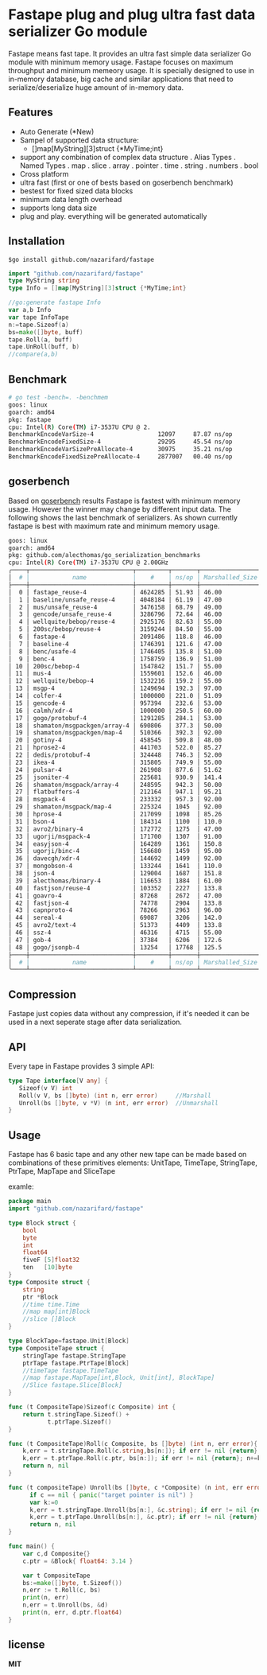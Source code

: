 # Fastape plug and plug ultra fast data serializer Go module
Fastape means fast tape. It provides an ultra fast simple data serializer Go module with minimum memory usage. Fastape focuses on maximum throughput and minimum memeory usage. It is specially designed to use in in-memory database, big cache and similar applications that need to serialize/deserialize huge amount of in-memory data. 

## Features
- Auto Generate (*New)
- Sampel of supported data structure:
  - []map[MyString][3]struct {*MyTime;int}
- support any combination of complex data structure
  . Alias Types
  . Named Types
  . map
  . slice
  . array
  . pointer
  . time
  . string
  . numbers
  . bool
- Cross platform
- ultra fast (first or one of bests based on goserbench benchmark)
- bestest for fixed sized data blocks
- minimum data length overhead
- supports long data size
- plug and play. everything will be generated automatically

## Installation
```
$go install github.com/nazarifard/fastape
```
```go
import "github.com/nazarifard/fastape"
type MyString string
type Info = []map[MyString][3]struct {*MyTime;int}

//go:generate fastape Info
var a,b Info
var tape InfoTape
n:=tape.Sizeof(a)
bs=make([]byte, buff)
tape.Roll(a, buff)
tape.UnRoll(buff, b)
//compare(a,b)
```

## Benchmark
```sh
# go test -bench=. -benchmem 
goos: linux
goarch: amd64
pkg: fastape
cpu: Intel(R) Core(TM) i7-3537U CPU @ 2.
BenchmarkEncodeVarSize-4                  12097     87.87 ns/op           64 B/op          1 allocs/op
BenchmarkEncodeFixedSize-4                29295     45.54 ns/op           48 B/op          1 allocs/op
BenchmarkEncodeVarSizePreAllocate-4       30975     35.21 ns/op            0 B/op          0 allocs/op
BenchmarkEncodeFixedSizePreAllocate-4     2877007   00.40 ns/op            0 B/op          0 allocs/op
```
## goserbench 
Based on [goserbench](https://github.com/alecthomas/go_serialization_benchmarks) results Fastape is fastest with minimum memory usage. However the winner may change by different input data. The following shows the last benchmark of serializers. As shown currently fastape is best with maximum rate and minimum memory usage.
```sh
goos: linux
goarch: amd64
pkg: github.com/alecthomas/go_serialization_benchmarks
cpu: Intel(R) Core(TM) i7-3537U CPU @ 2.00GHz
╭────┬─────────────────────────────┬─────────┬───────┬─────────────────┬──────┬───────────╮
│  # │            name             │    #    │ ns/op │ Marshalled_Size │ B/op │ allocs/op │
├────┼─────────────────────────────┼─────────┼───────┼─────────────────┼──────┼───────────┤
│  0 │ fastape_reuse-4             │ 4624285 │ 51.93 │ 46.00           │ 0    │ 0         │
│  1 │ baseline/unsafe_reuse-4     │ 4048184 │ 61.19 │ 47.00           │ 0    │ 0         │
│  2 │ mus/unsafe_reuse-4          │ 3476158 │ 68.79 │ 49.00           │ 0    │ 0         │
│  3 │ gencode/unsafe_reuse-4      │ 3286796 │ 72.64 │ 46.00           │ 0    │ 0         │
│  4 │ wellquite/bebop/reuse-4     │ 2925176 │ 82.63 │ 55.00           │ 0    │ 0         │
│  5 │ 200sc/bebop/reuse-4         │ 3159244 │ 84.50 │ 55.00           │ 0    │ 0         │
│  6 │ fastape-4                   │ 2091486 │ 118.8 │ 46.00           │ 48   │ 1         │
│  7 │ baseline-4                  │ 1746391 │ 121.6 │ 47.00           │ 48   │ 1         │
│  8 │ benc/usafe-4                │ 1746405 │ 135.8 │ 51.00           │ 64   │ 1         │
│  9 │ benc-4                      │ 1758759 │ 136.9 │ 51.00           │ 64   │ 1         │
│ 10 │ 200sc/bebop-4               │ 1547842 │ 151.7 │ 55.00           │ 64   │ 1         │
│ 11 │ mus-4                       │ 1559601 │ 152.6 │ 46.00           │ 48   │ 1         │
│ 12 │ wellquite/bebop-4           │ 1532216 │ 159.2 │ 55.00           │ 64   │ 1         │
│ 13 │ msgp-4                      │ 1249694 │ 192.3 │ 97.00           │ 128  │ 1         │
│ 14 │ colfer-4                    │ 1000000 │ 221.0 │ 51.09           │ 64   │ 1         │
│ 15 │ gencode-4                   │ 957394  │ 232.6 │ 53.00           │ 80   │ 2         │
│ 16 │ calmh/xdr-4                 │ 1000000 │ 250.5 │ 60.00           │ 64   │ 1         │
│ 17 │ gogo/protobuf-4             │ 1291285 │ 284.1 │ 53.00           │ 64   │ 1         │
│ 18 │ shamaton/msgpackgen/array-4 │ 690806  │ 377.3 │ 50.00           │ 144  │ 2         │
│ 19 │ shamaton/msgpackgen/map-4   │ 510366  │ 392.3 │ 92.00           │ 176  │ 2         │
│ 20 │ gotiny-4                    │ 458545  │ 509.8 │ 48.00           │ 168  │ 5         │
│ 21 │ hprose2-4                   │ 441703  │ 522.0 │ 85.27           │ 0    │ 0         │
│ 22 │ dedis/protobuf-4            │ 324448  │ 746.3 │ 52.00           │ 144  │ 7         │
│ 23 │ ikea-4                      │ 315805  │ 749.9 │ 55.00           │ 72   │ 8         │
│ 24 │ pulsar-4                    │ 261908  │ 877.6 │ 51.62           │ 304  │ 7         │
│ 25 │ jsoniter-4                  │ 225681  │ 930.9 │ 141.4           │ 200  │ 3         │
│ 26 │ shamaton/msgpack/array-4    │ 248595  │ 942.3 │ 50.00           │ 160  │ 4         │
│ 27 │ flatbuffers-4               │ 212164  │ 947.1 │ 95.21           │ 376  │ 10        │
│ 28 │ msgpack-4                   │ 233332  │ 957.3 │ 92.00           │ 264  │ 4         │
│ 29 │ shamaton/msgpack/map-4      │ 225324  │ 1045  │ 92.00           │ 192  │ 4         │
│ 30 │ hprose-4                    │ 217099  │ 1098  │ 85.26           │ 453  │ 8         │
│ 31 │ bson-4                      │ 184314  │ 1100  │ 110.0           │ 376  │ 10        │
│ 32 │ avro2/binary-4              │ 172772  │ 1275  │ 47.00           │ 464  │ 9         │
│ 33 │ ugorji/msgpack-4            │ 171700  │ 1307  │ 91.00           │ 1240 │ 3         │
│ 34 │ easyjson-4                  │ 164289  │ 1361  │ 150.8           │ 976  │ 7         │
│ 35 │ ugorji/binc-4               │ 156680  │ 1459  │ 95.00           │ 1256 │ 4         │
│ 36 │ davecgh/xdr-4               │ 144692  │ 1499  │ 92.00           │ 392  │ 20        │
│ 37 │ mongobson-4                 │ 133244  │ 1641  │ 110.0           │ 240  │ 9         │
│ 38 │ json-4                      │ 129004  │ 1687  │ 151.8           │ 208  │ 2         │
│ 39 │ alecthomas/binary-4         │ 116653  │ 1884  │ 61.00           │ 360  │ 27        │
│ 40 │ fastjson/reuse-4            │ 103352  │ 2227  │ 133.8           │ 1360 │ 7         │
│ 41 │ goavro-4                    │ 87268   │ 2672  │ 47.00           │ 584  │ 18        │
│ 42 │ fastjson-4                  │ 74778   │ 2904  │ 133.8           │ 1864 │ 13        │
│ 43 │ capnproto-4                 │ 78266   │ 2963  │ 96.00           │ 4392 │ 6         │
│ 44 │ sereal-4                    │ 69087   │ 3206  │ 142.0           │ 1104 │ 22        │
│ 45 │ avro2/text-4                │ 51373   │ 4409  │ 133.8           │ 1320 │ 20        │
│ 46 │ ssz-4                       │ 46316   │ 4715  │ 55.00           │ 416  │ 45        │
│ 47 │ gob-4                       │ 37384   │ 6206  │ 172.6           │ 1744 │ 37        │
│ 48 │ gogo/jsonpb-4               │ 13254   │ 17768 │ 125.5           │ 2747 │ 80        │
├────┼─────────────────────────────┼─────────┼───────┼─────────────────┼──────┼───────────┤
│  # │            name             │    #    │ ns/op │ Marshalled_Size │ B/op │ allocs/op │
╰────┴─────────────────────────────┴─────────┴───────┴─────────────────┴──────┴───────────╯
```
## Compression
Fastape just copies data without any compression, if it's needed it can be used in a next seperate stage after data serialization.

## API 
 Every tape in Fastape provides 3 simple API:

 ```go
 type Tape interface[V any] {
    Sizeof(v V) int
    Roll(v V, bs []byte) (int n, err error)     //Marshall
    Unroll(bs []byte, v *V) (n int, err error)  //Unmarshall     
 }
 ```

## Usage
 Fastape has 6 basic tape and any other new tape can be made based on combinations of these primitives elements:
UnitTape, TimeTape, StringTape, PtrTape, MapTape and SliceTape

examle:
```go
package main
import "github.com/nazarifard/fastape"

type Block struct {
	bool
	byte
	int
	float64
	fiveF [5]float32
	ten   [10]byte
}
type Composite struct {
    string 
    ptr *Block
    //time time.Time
    //map map[int]Block
    //slice []Block
}

type BlockTape=fastape.Unit[Block]
type CompositeTape struct {
    stringTape fastape.StringTape
    ptrTape fastape.PtrTape[Block]
    //timeTape fastape.TimeTape
    //map fastape.MapTape[int,Block, Unit[int], BlockTape]
    //Slice fastape.Slice[Block]
}

func (t CompositeTape)Sizeof(c Composite) int {
    return t.stringTape.Sizeof() + 
           t.ptrTape.Sizeof() 
}

func (t CompositeTape)Roll(c Composite, bs []byte) (int n, err error){
    k,err = t.stringTape.Roll(c.string,bs[n:]); if err != nil {return}; n+=k
    k,err = t.ptrTape.Roll(c.ptr, bs[n:]); if err != nil {return}; n+=k
    return n, nil
}

func (t compositeTape) Unroll(bs []byte, c *Composite) (n int, err error) {
	  if c == nil { panic("target pointer is nil") }
      var k:=0
	  k,err = t.stringTape.Unroll(bs[n:], &c.string); if err != nil {return}; n+=k
      k,err = t.ptrTape.Unroll(bs[n:], &c.ptr); if err != nil {return}; n+=k
      return n, nil
}

func main() {
    var c,d Composite{}
    c.ptr = &Block{ float64: 3.14 }

    var t CompositeTape
    bs:=make([]byte, t.Sizeof())
    n,err := t.Roll(c, bs)
    print(n, err)
    n,err = t.Unroll(bs, &d)
    print(n, err, d.ptr.float64)
}
```

## license
  **MIT**
